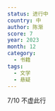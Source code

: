 ```yaml
---
status: 进行中
country: 中
author: 陈渐
score: 7
year: 2023
month: 12
category:
  - 书籍
tags:
  - 文学
  - 悬疑
---
```

7/10 不虚此行
